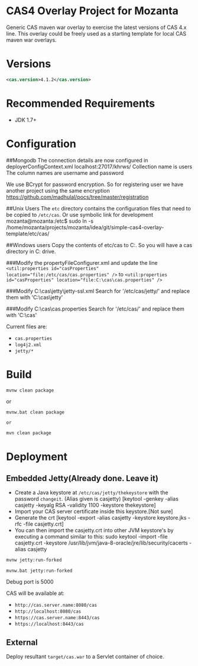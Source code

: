 CAS4 Overlay Project for Mozanta
============================

Generic CAS maven war overlay to exercise the latest versions of CAS 4.x line. This overlay could be freely used as a starting template for local CAS maven war overlays.

# Versions
```xml
<cas.version>4.1.2</cas.version>
```

# Recommended Requirements
* JDK 1.7+

# Configuration

##Mongodb
The connection details are now configured in deployerConfigContext.xml
localhost:27017/khrws/
Collection name is users
The column names are username and password

We use BCrypt for password encryption.
So for registering user we have another project using the same encryption
https://github.com/madhulal/pocs/tree/master/registration

##Unix Users
The `etc` directory contains the configuration files that need to be copied to `/etc/cas`.
Or use symbolic link for development
mozanta@mozanta:/etc$ sudo ln -s /home/mozanta/projects/mozanta/idea/git/simple-cas4-overlay-template/etc/cas/

##Windows users
Copy the contents of etc/cas to C:\. So you will have a cas directory in C: drive.

###Modify the propertyFileConfigurer.xml and update the line
`<util:properties id="casProperties" location="file:/etc/cas/cas.properties" />`
to
`<util:properties id="casProperties" location="file:C:\cas\cas.properties" />`

###Modify C:\cas\jetty\jetty-ssl.xml
Search for '/etc/cas/jetty/' and replace them with 'C:\cas\jetty\'

###Modify C:\cas\cas.properties
Search for '/etc/cas/' and replace them with 'C:\cas\'


Current files are:
* `cas.properties`
* `log4j2.xml`
* `jetty/*`

# Build

```bash
mvnw clean package
```

or

```bash(Windows)
mvnw.bat clean package

or

mvn clean package
```

# Deployment

## Embedded Jetty(Already done. Leave it)

* Create a Java keystore at `/etc/cas/jetty/thekeystore` with the password `changeit`. (Alias given is casjetty)
  [keytool -genkey -alias casjetty -keyalg RSA -validity 1100 -keystore thekeystore]
* Import your CAS server certificate inside this keystore.[Not sure]
* Generate the crt
  [keytool -export -alias casjetty -keystore keystore.jks -rfc -file casjetty.crt]
* You can then import the casjetty.crt into other JVM keystore's by executing a command similar to this:
  sudo keytool -import -file casjetty.crt -keystore /usr/lib/jvm/java-8-oracle/jre/lib/security/cacerts -alias casjetty


```bash
mvnw jetty:run-forked
```

```bash(Windows)
mvnw.bat jetty:run-forked
```

Debug port is 5000

CAS will be available at:

* `http://cas.server.name:8080/cas`
* `http://localhost:8080/cas`
* `https://cas.server.name:8443/cas`
* `https://localhost:8443/cas`

## External
Deploy resultant `target/cas.war` to a Servlet container of choice.
